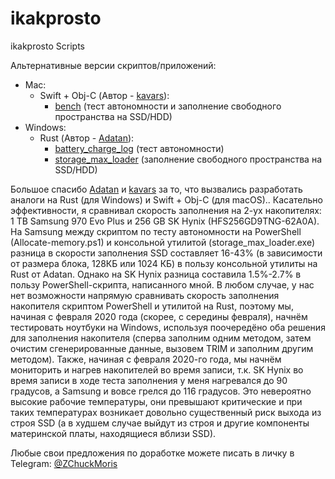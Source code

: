 # ikakprosto
ikakprosto Scripts

Альтернативные версии скриптов/приложений: 
* Mac:
    * Swift + Obj-C (Автор - [kavars](https://github.com/kavars)):
        * [bench](https://github.com/kavars/bench) (тест автономности и заполнение свободного пространства на SSD/HDD)
* Windows:
    * Rust (Автор - [Adatan](https://github.com/Adatan)):
        * [battery_charge_log](https://github.com/iKakProsto2/battery_charge_log) (тест автономности)
        * [storage_max_loader](https://github.com/iKakProsto2/storage_max_loader) (заполнение свободного пространства на SSD/HDD)


Большое спасибо [Adatan](https://github.com/Adatan) и [kavars](https://github.com/kavars) за то, что вызвались разработать аналоги на Rust (для Windows) и Swift + Obj-C (для macOS).. 
Касательно эффективности, я сравнивал скорость заполнения на 2-ух накопителях: 1 TB Samsung 970 Evo Plus и 256 GB SK Hynix (HFS256GD9TNG-62A0A). 
На Samsung между скриптом по тесту автономности на PowerShell (Allocate-memory.ps1) и консольной утилитой (storage_max_loader.exe) разница в скорости заполнения SSD составляет 16-43% (в зависимости от размера блока, 128КБ или 1024 КБ) в пользу консольной утилиты на Rust от Adatan. Однако на SK Hynix разница составила 1.5%-2.7% в пользу PowerShell-скрипта, написанного мной. 
В любом случае, у нас нет возможности напрямую сравнивать скорость заполнения накопителя скриптом PowerShell и утилитой на Rust, поэтому мы, начиная с февраля 2020 года (скорее, с середины февраля), начнём тестировать ноутбуки на Windows, используя поочередёно оба решения для заполнения накопителя (сперва заполним одним методом, затем очистим сгенерированные данные, вызовем TRIM и заполним другим методом).
Также, начиная с февраля 2020-го года, мы начнём мониторить и нагрев накопителей во время записи, т.к. SK Hynix во время записи в ходе теста заполнения у меня нагревался до 90 градусов, а Samsung и вовсе грелся до 116 градусов. Это невероятно высокие рабочие температуры, они превышают критические и при таких температурах возникает довольно существенный риск выхода из строя SSD (а в худшем случае выйдут из строя и другие компоненты материнской платы, находящиеся вблизи SSD). 

Любые свои предложения по доработке можете писать в личку в Telegram: [@ZChuckMoris](https://t.me/ZChuckMoris)
